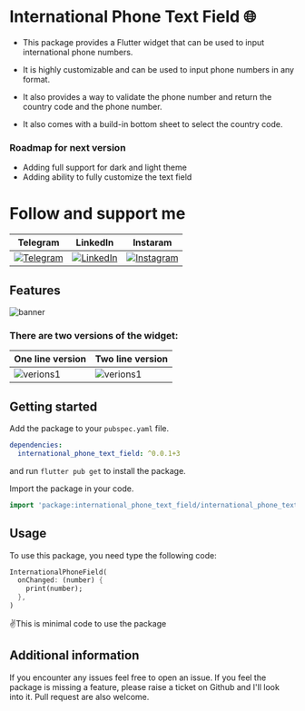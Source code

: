 <!-- 
This README describes the package. If you publish this package to pub.dev,
this README's contents appear on the landing page for your package.

For information about how to write a good package README, see the guide for
[writing package pages](https://dart.dev/guides/libraries/writing-package-pages). 

For general information about developing packages, see the Dart guide for
[creating packages](https://dart.dev/guides/libraries/create-library-packages)
and the Flutter guide for
[developing packages and plugins](https://flutter.dev/developing-packages). 
-->

# International Phone Text Field 🌐

- This package provides a Flutter widget that can be used to input international phone numbers.

- It is highly customizable and can be used to input phone numbers in any format.

- It also provides a way to validate the phone number and return the country code and the phone
  number.

- It also comes with a build-in bottom sheet to select the country code.

### Roadmap for next version 
 -  Adding full support for dark and light theme
 -  Adding ability to fully customize the text field



# Follow and support me

| Telegram                                                                                                                                | LinkedIn                                                                                                                                                                                                                                        | Instaram                                                                                                                                                                                   |
 |-----------------------------------------------------------------------------------------------------------------------------------------|-------------------------------------------------------------------------------------------------------------------------------------------------------------------------------------------------------------------------------------------------|--------------------------------------------------------------------------------------------------------------------------------------------------------------------------------------------|
| [![Telegram](https://img.shields.io/badge/Telegram-2CA5E0?style=for-the-badge&logo=telegram&logoColor=white)](https://t.me/techiesBlog) | [![LinkedIn](https://img.shields.io/badge/LinkedIn-0077B5?style=for-the-badge&logo=linkedin&logoColor=white)](https://www.linkedin.com/in/abduvohobov-isroiljon?utm_source=share&utm_campaign=share_via&utm_content=profile&utm_medium=ios_app) | [![Instagram](https://img.shields.io/badge/Instagram-E4405F?style=for-the-badge&logo=instagram&logoColor=white)](https://www.instagram.com/iamtechie_?igsh=MThldW03eGNkbWt4&utm_source=qr) |

## Features

![banner](https://github.com/iamtechieboy/international_phone_text_field/blob/master/assets/banner.png)

### There are two versions of the widget:

| One line version                                                                                      | Two line version                                                                                      |
|-------------------------------------------------------------------------------------------------------|-------------------------------------------------------------------------------------------------------|
| ![verions1](https://github.com/iamtechieboy/international_phone_text_field/blob/master/assets/oneLine.gif) | ![verions1](https://github.com/iamtechieboy/international_phone_text_field/blob/master/assets/twoLine.gif) |

## Getting started

Add the package to your `pubspec.yaml` file.

```yaml
dependencies:
  international_phone_text_field: ^0.0.1+3
```

and run `flutter pub get` to install the package.

Import the package in your code.

```dart
import 'package:international_phone_text_field/international_phone_text_field.dart';
```

## Usage

To use this package, you need type the following code:

```dart
InternationalPhoneField(
  onChanged: (number) {
    print(number);
  },
)
```

✌️This is minimal code to use the package

## Additional information

If you encounter any issues feel free to open an issue. If you feel the package is missing a
feature, please raise a ticket on Github and I'll look into it. Pull request are also welcome.
